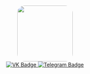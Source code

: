 <div id="header" align="center">
  <img src="https://file.io/1FThZV2Mjj4N" width="150" style="border-radius: 20px;"/>
  <div id="badges">
    <a href="your-vk-URL">
      <img src="https://img.shields.io/badge/VKontakte-gray?logo=vk&logoColor=white&style=for-the-badge" alt="VK Badge"/>
    </a>
    <a href="your-telegram-URL">
      <img src="https://img.shields.io/badge/Telegram-grey?logo=telegram&logoColor=white&style=for-the-badge" alt="Telegram Badge"/>
    </a>
</div>
